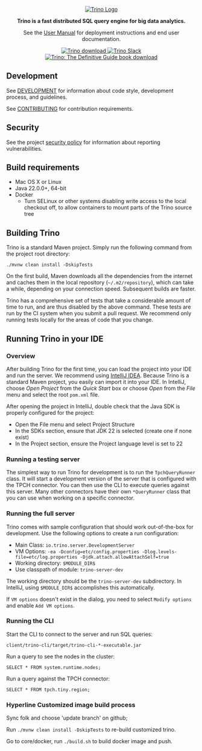 <p align="center">
    <a href="https://trino.io/"><img alt="Trino Logo" src=".github/homepage.png" /></a>
</p>
<p align="center">
    <b>Trino is a fast distributed SQL query engine for big data analytics.</b>
</p>
<p align="center">
    See the <a href="https://trino.io/docs/current/">User Manual</a> for deployment instructions and end user documentation.
</p>
<p align="center">
   <a href="https://trino.io/download.html">
       <img src="https://img.shields.io/maven-central/v/io.trino/trino-server.svg?label=Trino" alt="Trino download" />
   </a>
   <a href="https://trino.io/slack.html">
       <img src="https://img.shields.io/static/v1?logo=slack&logoColor=959DA5&label=Slack&labelColor=333a41&message=join%20conversation&color=3AC358" alt="Trino Slack" />
   </a>
   <a href="https://trino.io/trino-the-definitive-guide.html">
       <img src="https://img.shields.io/badge/Trino%3A%20The%20Definitive%20Guide-download-brightgreen" alt="Trino: The Definitive Guide book download" />
   </a>
</p>

## Development

See [DEVELOPMENT](.github/DEVELOPMENT.md) for information about code style,
development process, and guidelines.

See [CONTRIBUTING](.github/CONTRIBUTING.md) for contribution requirements.

## Security

See the project [security policy](.github/SECURITY.md) for
information about reporting vulnerabilities.

## Build requirements

* Mac OS X or Linux
* Java 22.0.0+, 64-bit
* Docker
  * Turn SELinux or other systems disabling write access to the local checkout
    off, to allow containers to mount parts of the Trino source tree

## Building Trino

Trino is a standard Maven project. Simply run the following command from the
project root directory:

    ./mvnw clean install -DskipTests

On the first build, Maven downloads all the dependencies from the internet
and caches them in the local repository (`~/.m2/repository`), which can take a
while, depending on your connection speed. Subsequent builds are faster.

Trino has a comprehensive set of tests that take a considerable amount of time
to run, and are thus disabled by the above command. These tests are run by the
CI system when you submit a pull request. We recommend only running tests
locally for the areas of code that you change.

## Running Trino in your IDE

### Overview

After building Trino for the first time, you can load the project into your IDE
and run the server.  We recommend using
[IntelliJ IDEA](http://www.jetbrains.com/idea/). Because Trino is a standard
Maven project, you easily can import it into your IDE.  In IntelliJ, choose
*Open Project* from the *Quick Start* box or choose *Open*
from the *File* menu and select the root `pom.xml` file.

After opening the project in IntelliJ, double check that the Java SDK is
properly configured for the project:

* Open the File menu and select Project Structure
* In the SDKs section, ensure that JDK 22 is selected (create one if none exist)
* In the Project section, ensure the Project language level is set to 22

### Running a testing server

The simplest way to run Trino for development is to run the `TpchQueryRunner`
class. It will start a development version of the server that is configured with
the TPCH connector. You can then use the CLI to execute queries against this
server. Many other connectors have their own `*QueryRunner` class that you can
use when working on a specific connector.

### Running the full server

Trino comes with sample configuration that should work out-of-the-box for
development. Use the following options to create a run configuration:

* Main Class: `io.trino.server.DevelopmentServer`
* VM Options: `-ea -Dconfig=etc/config.properties -Dlog.levels-file=etc/log.properties -Djdk.attach.allowAttachSelf=true`
* Working directory: `$MODULE_DIR$`
* Use classpath of module: `trino-server-dev`

The working directory should be the `trino-server-dev` subdirectory. In
IntelliJ, using `$MODULE_DIR$` accomplishes this automatically.

If `VM options` doesn't exist in the dialog, you need to select `Modify options`
and enable `Add VM options`.

### Running the CLI

Start the CLI to connect to the server and run SQL queries:

    client/trino-cli/target/trino-cli-*-executable.jar

Run a query to see the nodes in the cluster:

    SELECT * FROM system.runtime.nodes;

Run a query against the TPCH connector:

    SELECT * FROM tpch.tiny.region;


### Hyperline Customized image build process

Sync folk and choose 'update branch' on github;

Run `./mvnw clean install -DskipTests` to re-build customized trino.

Go to core/docker, run `./build.sh` to build docker image and push.
